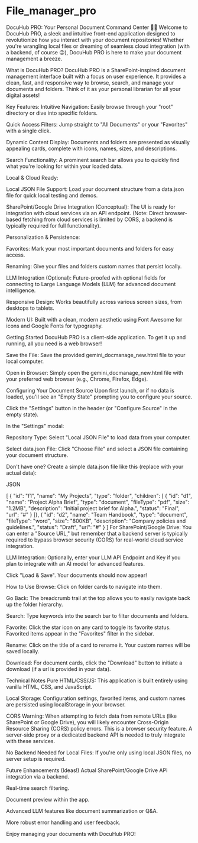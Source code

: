 # File_manager_pro

DocuHub PRO: Your Personal Document Command Center 📂✨
Welcome to DocuHub PRO, a sleek and intuitive front-end application designed to revolutionize how you interact with your document repositories! Whether you're wrangling local files or dreaming of seamless cloud integration (with a backend, of course 😉), DocuHub PRO is here to make your document management a breeze.

What is DocuHub PRO?
DocuHub PRO is a SharePoint-inspired document management interface built with a focus on user experience. It provides a clean, fast, and responsive way to browse, search, and manage your documents and folders. Think of it as your personal librarian for all your digital assets!

Key Features:
Intuitive Navigation: Easily browse through your "root" directory or dive into specific folders.

Quick Access Filters: Jump straight to "All Documents" or your "Favorites" with a single click.

Dynamic Content Display: Documents and folders are presented as visually appealing cards, complete with icons, names, sizes, and descriptions.

Search Functionality: A prominent search bar allows you to quickly find what you're looking for within your loaded data.

Local & Cloud Ready:

Local JSON File Support: Load your document structure from a data.json file for quick local testing and demos.

SharePoint/Google Drive Integration (Conceptual): The UI is ready for integration with cloud services via an API endpoint. (Note: Direct browser-based fetching from cloud services is limited by CORS, a backend is typically required for full functionality).

Personalization & Persistence:

Favorites: Mark your most important documents and folders for easy access.

Renaming: Give your files and folders custom names that persist locally.

LLM Integration (Optional): Future-proofed with optional fields for connecting to Large Language Models (LLM) for advanced document intelligence.

Responsive Design: Works beautifully across various screen sizes, from desktops to tablets.

Modern UI: Built with a clean, modern aesthetic using Font Awesome for icons and Google Fonts for typography.

Getting Started
DocuHub PRO is a client-side application. To get it up and running, all you need is a web browser!

Save the File: Save the provided gemini_docmanage_new.html file to your local computer.

Open in Browser: Simply open the gemini_docmanage_new.html file with your preferred web browser (e.g., Chrome, Firefox, Edge).

Configuring Your Document Source
Upon first launch, or if no data is loaded, you'll see an "Empty State" prompting you to configure your source.

Click the "Settings" button in the header (or "Configure Source" in the empty state).

In the "Settings" modal:

Repository Type: Select "Local JSON File" to load data from your computer.

Select data.json File: Click "Choose File" and select a JSON file containing your document structure.

Don't have one? Create a simple data.json file like this (replace with your actual data):

JSON

[
  { "id": "f1", "name": "My Projects", "type": "folder", "children": [
    { "id": "d1", "name": "Project Alpha Brief", "type": "document", "fileType": "pdf", "size": "1.2MB", "description": "Initial project brief for Alpha.", "status": "Final", "url": "#" }
  ]},
  { "id": "d2", "name": "Team Handbook", "type": "document", "fileType": "word", "size": "800KB", "description": "Company policies and guidelines.", "status": "Draft", "url": "#" }
]
For SharePoint/Google Drive: You can enter a "Source URL," but remember that a backend server is typically required to bypass browser security (CORS) for real-world cloud service integration.

LLM Integration: Optionally, enter your LLM API Endpoint and Key if you plan to integrate with an AI model for advanced features.

Click "Load & Save". Your documents should now appear!

How to Use
Browse: Click on folder cards to navigate into them.

Go Back: The breadcrumb trail at the top allows you to easily navigate back up the folder hierarchy.

Search: Type keywords into the search bar to filter documents and folders.

Favorite: Click the star icon on any card to toggle its favorite status. Favorited items appear in the "Favorites" filter in the sidebar.

Rename: Click on the title of a card to rename it. Your custom names will be saved locally.

Download: For document cards, click the "Download" button to initiate a download (if a url is provided in your data).

Technical Notes
Pure HTML/CSS/JS: This application is built entirely using vanilla HTML, CSS, and JavaScript.

Local Storage: Configuration settings, favorited items, and custom names are persisted using localStorage in your browser.

CORS Warning: When attempting to fetch data from remote URLs (like SharePoint or Google Drive), you will likely encounter Cross-Origin Resource Sharing (CORS) policy errors. This is a browser security feature. A server-side proxy or a dedicated backend API is needed to truly integrate with these services.

No Backend Needed for Local Files: If you're only using local JSON files, no server setup is required.

Future Enhancements (Ideas!)
Actual SharePoint/Google Drive API integration via a backend.

Real-time search filtering.

Document preview within the app.

Advanced LLM features like document summarization or Q&A.

More robust error handling and user feedback.

Enjoy managing your documents with DocuHub PRO!

